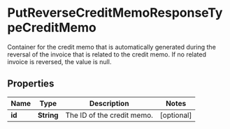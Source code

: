 

# PutReverseCreditMemoResponseTypeCreditMemo

Container for the credit memo that is automatically generated during the reversal of the invoice that is related to the credit memo. If no related invoice is reversed, the value is null. 

## Properties

| Name | Type | Description | Notes |
|------------ | ------------- | ------------- | -------------|
|**id** | **String** | The ID of the credit memo. |  [optional] |



